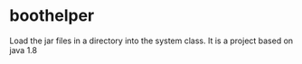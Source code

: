 # boothelper

Load the jar files in a directory into the system class.
It is a project based on java 1.8
